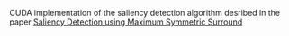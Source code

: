 CUDA implementation of the saliency detection algorithm desribed in the paper [Saliency Detection using Maximum Symmetric Surround](https://www.epfl.ch/labs/ivrl/research/saliency/saliency-msss/)

